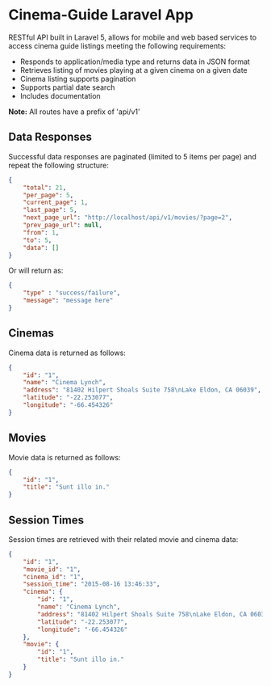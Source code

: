 # Cinema-Guide Laravel App
RESTful API built in Laravel 5, allows for mobile and web based services to access cinema guide listings meeting the following requirements:

- Responds to application/media type and returns data in JSON format
- Retrieves listing of movies playing at a given cinema on a given date
- Cinema listing supports pagination
- Supports partial date search
- Includes documentation

**Note:** All routes have a prefix of 'api/v1'

## Data Responses
Successful data responses are paginated (limited to 5 items per page) and repeat the following structure:
```json
{
	"total": 21,
	"per_page": 5,
	"current_page": 1,
	"last_page": 5,
	"next_page_url": "http://localhost/api/v1/movies/?page=2",
	"prev_page_url": null,
	"from": 1,
	"to": 5,
	"data": []
}
```
Or will return as:
```json
{
	"type" : "success/failure",
	"message": "message here"
}
```

## Cinemas
Cinema data is returned as follows:
```json
{
	"id": "1",
	"name": "Cinema Lynch",
	"address": "81402 Hilpert Shoals Suite 758\nLake Eldon, CA 06039",
	"latitude": "-22.253077",
	"longitude": "-66.454326"
}
```

## Movies
Movie data is returned as follows:
```json
{
	"id": "1",
	"title": "Sunt illo in."
}
```

## Session Times
Session times are retrieved with their related movie and cinema data:
```json
{
	"id": "1",
	"movie_id": "1",
	"cinema_id": "1",
	"session_time": "2015-08-16 13:46:33",
	"cinema": {
		"id": "1",
		"name": "Cinema Lynch",
		"address": "81402 Hilpert Shoals Suite 758\nLake Eldon, CA 06039",
		"latitude": "-22.253077",
		"longitude": "-66.454326"
	},
	"movie": {
		"id": "1",
		"title": "Sunt illo in."
	}
}
```
